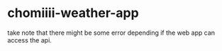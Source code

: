 # chomiiii-weather-app

take note that there might be some error depending if the web app can access the api.
